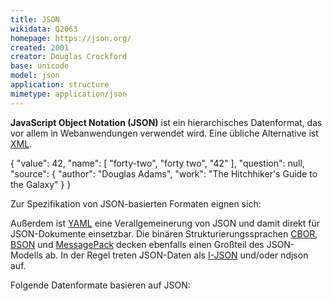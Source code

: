 ```yaml
---
title: JSON
wikidata: Q2063
homepage: https://json.org/
created: 2001
creator: Douglas Crockford
base: unicode
model: json
application: structure
mimetype: application/json
---
```


**JavaScript Object Notation (JSON)** ist ein hierarchisches Datenformat, das
vor allem in Webanwendungen verwendet wird. Eine übliche Alternative ist
[XML](xml).

<example>
    {
      "value": 42,
      "name": [ "forty-two", "forty two", "42" ],
      "question": null,
      "source": {
        "author": "Douglas Adams",
        "work": "The Hitchhiker's Guide to the Galaxy"
      }
    }
</example>

Zur Spezifikation von JSON-basierten Formaten eignen sich:

<list-formats for="json"/>

<list-encodings model="json"/> <!-- TODO include JSON-Syntax -->

Außerdem ist [YAML](yaml) eine Verallgemeinerung von JSON und damit direkt für
JSON-Dokumente einsetzbar. Die binären Strukturierungssprachen [CBOR](cbor),
[BSON](bson) und [MessagePack](msgpack) decken ebenfalls einen Großteil des
JSON-Modells ab.  In der Regel treten JSON-Daten als [I-JSON](i-json) und/oder
ndjson auf.

Folgende Datenformate basieren auf JSON:

<list-formats base="json"/>
